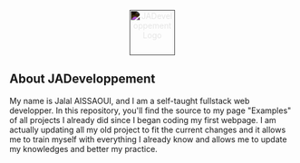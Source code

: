 <p align="center"><a href="https://jadeveloppement.fr" target="_blank"><img src="https://jadeveloppement.fr/wp-content/uploads/2023/01/jadeveloppement-favicon-black.png" style="width: 80px; filter: invert(1); objec-fit: cover;" alt="JADeveloppement Logo"></a></p>

## About JADeveloppement

My name is Jalal AISSAOUI, and I am a self-taught fullstack web developper. In this repository, you'll find the source to my page "Examples" of all projects I already did since I began coding my first webpage.
I am actually updating all my old project to fit the current changes and it allows me to train myself with everything I already know and allows me to update my knowledges and better my practice. 